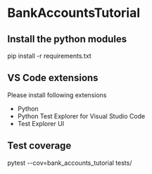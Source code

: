 # BankAccountsTutorial

## Install the python modules

pip install -r requirements.txt

## VS Code extensions

Please install following extensions
* Python
* Python Test Explorer for Visual Studio Code
* Test Explorer UI

## Test coverage

pytest --cov=bank_accounts_tutorial tests/
